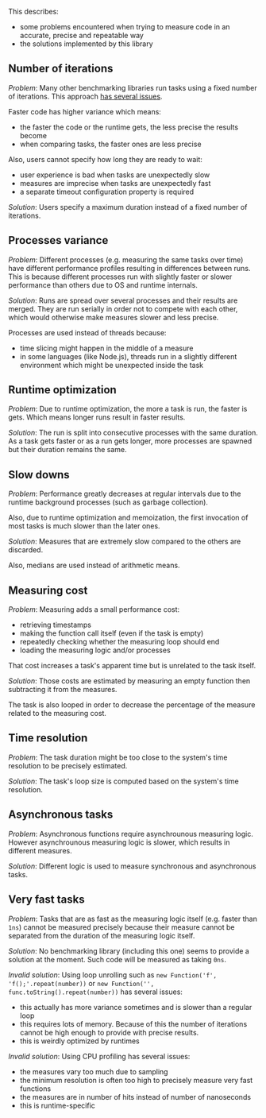 This describes:

- some problems encountered when trying to measure code in an accurate, precise
  and repeatable way
- the solutions implemented by this library

## Number of iterations

_Problem_: Many other benchmarking libraries run tasks using a fixed number of
iterations. This approach
[has several issues](https://mathiasbynens.be/notes/javascript-benchmarking).

Faster code has higher variance which means:

- the faster the code or the runtime gets, the less precise the results become
- when comparing tasks, the faster ones are less precise

Also, users cannot specify how long they are ready to wait:

- user experience is bad when tasks are unexpectedly slow
- measures are imprecise when tasks are unexpectedly fast
- a separate timeout configuration property is required

_Solution_: Users specify a maximum duration instead of a fixed number of
iterations.

## Processes variance

_Problem_: Different processes (e.g. measuring the same tasks over time) have
different performance profiles resulting in differences between runs. This is
because different processes run with slightly faster or slower performance than
others due to OS and runtime internals.

_Solution_: Runs are spread over several processes and their results are merged.
They are run serially in order not to compete with each other, which would
otherwise make measures slower and less precise.

Processes are used instead of threads because:

- time slicing might happen in the middle of a measure
- in some languages (like Node.js), threads run in a slightly different
  environment which might be unexpected inside the task

## Runtime optimization

_Problem_: Due to runtime optimization, the more a task is run, the faster is
gets. Which means longer runs result in faster results.

_Solution_: The run is split into consecutive processes with the same duration.
As a task gets faster or as a run gets longer, more processes are spawned but
their duration remains the same.

## Slow downs

_Problem_: Performance greatly decreases at regular intervals due to the runtime
background processes (such as garbage collection).

Also, due to runtime optimization and memoization, the first invocation of most
tasks is much slower than the later ones.

_Solution_: Measures that are extremely slow compared to the others are
discarded.

Also, medians are used instead of arithmetic means.

## Measuring cost

_Problem_: Measuring adds a small performance cost:

- retrieving timestamps
- making the function call itself (even if the task is empty)
- repeatedly checking whether the measuring loop should end
- loading the measuring logic and/or processes

That cost increases a task's apparent time but is unrelated to the task itself.

_Solution_: Those costs are estimated by measuring an empty function then
subtracting it from the measures.

The task is also looped in order to decrease the percentage of the measure
related to the measuring cost.

## Time resolution

_Problem_: The task duration might be too close to the system's time resolution
to be precisely estimated.

_Solution_: The task's loop size is computed based on the system's time
resolution.

## Asynchronous tasks

_Problem_: Asynchronous functions require asynchrounous measuring logic. However
asynchrounous measuring logic is slower, which results in different measures.

_Solution_: Different logic is used to measure synchronous and asynchronous
tasks.

## Very fast tasks

_Problem_: Tasks that are as fast as the measuring logic itself (e.g. faster
than `1ns`) cannot be measured precisely because their measure cannot be
separated from the duration of the measuring logic itself.

_Solution_: No benchmarking library (including this one) seems to provide a
solution at the moment. Such code will be measured as taking `0ns`.

_Invalid solution_: Using loop unrolling such as
`new Function('f', 'f();'.repeat(number))` or
`new Function('', func.toString().repeat(number))` has several issues:

- this actually has more variance sometimes and is slower than a regular loop
- this requires lots of memory. Because of this the number of iterations cannot
  be high enough to provide with precise results.
- this is weirdly optimized by runtimes

_Invalid solution_: Using CPU profiling has several issues:

- the measures vary too much due to sampling
- the minimum resolution is often too high to precisely measure very fast
  functions
- the measures are in number of hits instead of number of nanoseconds
- this is runtime-specific
